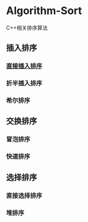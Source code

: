# Algorithm-Sort
C++相关排序算法
## 插入排序

### [直接插入排序](.\Algorithm_sort)
### 折半插入排序
### 希尔排序
## 交换排序
### 冒泡排序
### 快速排序
## 选择排序
### 直接选择排序
### 堆排序
